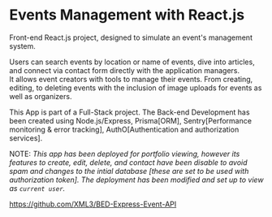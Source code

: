 # Events Management with React.js

Front-end React.js project, designed to simulate an event's management system.

Users can search events by location or name of events, dive into articles, and connect via contact form directly with the application managers.  
It allows event creators with tools to manage their events. From creating, editing, to deleting events with the inclusion of image uploads for events as well as organizers.


This App is part of a Full-Stack project. The Back-end Development has been created using Node.js/Express, Prisma[ORM], Sentry[Performance monitoring & error tracking], AuthO[Authentication and authorization services].

NOTE:
*This app has been deployed for portfolio viewing, however its features to create, edit, delete, and contact have been disable to avoid spam and changes to the intial database [these are set to be used with authorization token].  The deployment has been modified and set up to view as `current user`.*

https://github.com/XML3/BED-Express-Event-API
